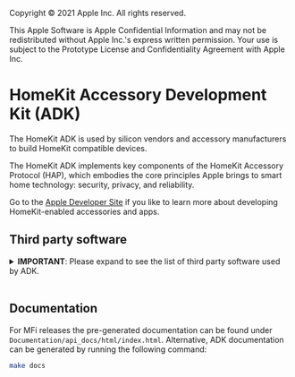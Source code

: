 Copyright © 2021 Apple Inc. All rights reserved.

This Apple Software is Apple Confidential Information and may not be redistributed without Apple Inc.'s express written permission. Your use is subject to the Prototype License and Confidentiality Agreement with Apple Inc.

# HomeKit Accessory Development Kit (ADK)

The HomeKit ADK is used by silicon vendors and accessory manufacturers to build HomeKit compatible devices.

The HomeKit ADK implements key components of the HomeKit Accessory Protocol (HAP), which embodies the core principles
Apple brings to smart home technology: security, privacy, and reliability.

Go to the [Apple Developer Site](https://developer.apple.com/homekit/) if you like to learn more about developing
HomeKit-enabled accessories and apps.

## Third party software
<details>
    <summary><b>IMPORTANT</b>: Please expand to see the list of third party software used by ADK.</summary>

Please note that the packages installed by the provided install script or Docker script include the following
third-party software and their dependencies:

* autoconf
* automake
* autotools-dev
* BlueZ
* BoringSSL
* breathe
* ccache
* clang
* cmake
* curl
* dhcpcd
* dnsmasq
* docker
* docutils
* doxygen
* exhale
* fdk-aac
* gdb
* git
* GLib
* GNU Compiler Collection
* golang
* hidapi
* Homebrew
* hostapd
* libasound2-dev
* libblocksruntime-dev
* libcoap
* libical-dev
* libreadline-dev
* libudev-dev
* libnfc
* libopus-dev
* libraspberrypi-dev
* libtool
* libusb-1.0, libusb-dev
* libwebsockets
* make
* MBedTLS
* openssh-server
* OpenSSL
* OpenThread
* perl
* pkg-config
* python3-pip
* qrencode
* raspberrypi-kernel-headers
* recommonmark
* rsync
* sphinx
* sphinx_rtd_theme
* sphinx-markdown-tables
* sphinx-tabs
* SQLite
* unifdef
* unzip
* uuid-runtime
* vim
* wget

The following is the fdk-acc licensing terms:

```
Software License for The Fraunhofer FDK AAC Codec Library for Android

© Copyright 1995 - 2018 Fraunhofer-Gesellschaft zur Förderung der angewandten
Forschung e.V. All rights reserved.

 1. INTRODUCTION
The Fraunhofer FDK AAC Codec Library for Android ("FDK AAC Codec") is software
that implements the MPEG Advanced Audio Coding ("AAC") encoding and decoding
scheme for digital audio. This FDK AAC Codec software is intended to be used on
a wide variety of Android devices.

AAC's HE-AAC and HE-AAC v2 versions are regarded as today's most efficient
general perceptual audio codecs. AAC-ELD is considered the best-performing
full-bandwidth communications codec by independent studies and is widely
deployed. AAC has been standardized by ISO and IEC as part of the MPEG
specifications.

Patent licenses for necessary patent claims for the FDK AAC Codec (including
those of Fraunhofer) may be obtained through Via Licensing
(www.vialicensing.com) or through the respective patent owners individually for
the purpose of encoding or decoding bit streams in products that are compliant
with the ISO/IEC MPEG audio standards. Please note that most manufacturers of
Android devices already license these patent claims through Via Licensing or
directly from the patent owners, and therefore FDK AAC Codec software may
already be covered under those patent licenses when it is used for those
licensed purposes only.

Commercially-licensed AAC software libraries, including floating-point versions
with enhanced sound quality, are also available from Fraunhofer. Users are
encouraged to check the Fraunhofer website for additional applications
information and documentation.

2. COPYRIGHT LICENSE

Redistribution and use in source and binary forms, with or without modification,
are permitted without payment of copyright license fees provided that you
satisfy the following conditions:

You must retain the complete text of this software license in redistributions of
the FDK AAC Codec or your modifications thereto in source code form.

You must retain the complete text of this software license in the documentation
and/or other materials provided with redistributions of the FDK AAC Codec or
your modifications thereto in binary form. You must make available free of
charge copies of the complete source code of the FDK AAC Codec and your
modifications thereto to recipients of copies in binary form.

The name of Fraunhofer may not be used to endorse or promote products derived
from this library without prior written permission.

You may not charge copyright license fees for anyone to use, copy or distribute
the FDK AAC Codec software or your modifications thereto.

Your modified versions of the FDK AAC Codec must carry prominent notices stating
that you changed the software and the date of any change. For modified versions
of the FDK AAC Codec, the term "Fraunhofer FDK AAC Codec Library for Android"
must be replaced by the term "Third-Party Modified Version of the Fraunhofer FDK
AAC Codec Library for Android."

3. NO PATENT LICENSE

NO EXPRESS OR IMPLIED LICENSES TO ANY PATENT CLAIMS, including without
limitation the patents of Fraunhofer, ARE GRANTED BY THIS SOFTWARE LICENSE.
Fraunhofer provides no warranty of patent non-infringement with respect to this
software.

You may use this FDK AAC Codec software or modifications thereto only for
purposes that are authorized by appropriate patent licenses.

4. DISCLAIMER

This FDK AAC Codec software is provided by Fraunhofer on behalf of the copyright
holders and contributors "AS IS" and WITHOUT ANY EXPRESS OR IMPLIED WARRANTIES,
including but not limited to the implied warranties of merchantability and
fitness for a particular purpose. IN NO EVENT SHALL THE COPYRIGHT HOLDER OR
CONTRIBUTORS BE LIABLE for any direct, indirect, incidental, special, exemplary,
or consequential damages, including but not limited to procurement of substitute
goods or services; loss of use, data, or profits, or business interruption,
however caused and on any theory of liability, whether in contract, strict
liability, or tort (including negligence), arising in any way out of the use of
this software, even if advised of the possibility of such damage.

5. CONTACT INFORMATION

Fraunhofer Institute for Integrated Circuits IIS
Attention: Audio and Multimedia Departments - FDK AAC LL
Am Wolfsmantel 33
91058 Erlangen, Germany

www.iis.fraunhofer.de/amm
amm-info@iis.fraunhofer.de
```
</details>
<BR>

## Documentation

For MFi releases the pre-generated documentation can be found under `Documentation/api_docs/html/index.html`. Alternative, ADK documentation can be generated by running the following command:

```sh
make docs
```
